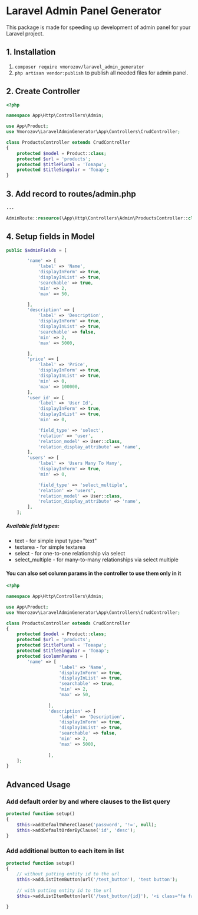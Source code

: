 # Laravel Admin Panel Generator
This package is made for speeding up development of admin panel for your Laravel project.
## 1. Installation
1. `composer require vmorozov/laravel_admin_generator`
1. `php artisan vendor:publish` to publish all needed files for admin panel.
## 2. Create Controller
```php
<?php

namespace App\Http\Controllers\Admin;

use App\Product;
use Vmorozov\LaravelAdminGenerator\App\Controllers\CrudController;

class ProductsController extends CrudController
{
    protected $model = Product::class;
    protected $url = 'products';
    protected $titlePlural = 'Товары';
    protected $titleSingular = 'Товар';    
}
```
## 3. Add record to routes/admin.php
```php
...

AdminRoute::resource(\App\Http\Controllers\Admin\ProductsController::class);
```

## 4. Setup fields in Model
```php
public $adminFields = [

        'name' => [
            'label' => 'Name',
            'displayInForm' => true,
            'displayInList' => true,
            'searchable' => true,
            'min' => 2,
            'max' => 50,

        ],
        'description' => [
            'label' => 'Description',
            'displayInForm' => true,
            'displayInList' => true,
            'searchable' => false,
            'min' => 2,
            'max' => 5000,

        ],
        'price' => [
            'label' => 'Price',
            'displayInForm' => true,
            'displayInList' => true,
            'min' => 0,
            'max' => 100000,
        ],
        'user_id' => [
            'label' => 'User Id',
            'displayInForm' => true,
            'displayInList' => true,
            'min' => 0,

            'field_type' => 'select',
            'relation' => 'user',
            'relation_model' => User::class,
            'relation_display_attribute' => 'name',
        ],
        'users' => [
            'label' => 'Users Many To Many',
            'displayInForm' => true,
            'min' => 0,

            'field_type' => 'select_multiple',
            'relation' => 'users',
            'relation_model' => User::class,
            'relation_display_attribute' => 'name',
        ],
    ];
```
##### Available field types:
* text - for simple input type="text"
* textarea - for simple textarea
* select - for one-to-one relationship via select
* select_multiple - for many-to-many relationships via select multiple

#### You can also set column params in the controller to use them only in it
```php
<?php

namespace App\Http\Controllers\Admin;

use App\Product;
use Vmorozov\LaravelAdminGenerator\App\Controllers\CrudController;

class ProductsController extends CrudController
{
    protected $model = Product::class;
    protected $url = 'products';
    protected $titlePlural = 'Товары';
    protected $titleSingular = 'Товар';
    protected $columnParams = [
        'name' => [
                    'label' => 'Name',
                    'displayInForm' => true,
                    'displayInList' => true,
                    'searchable' => true,
                    'min' => 2,
                    'max' => 50,
        
                ],
                'description' => [
                    'label' => 'Description',
                    'displayInForm' => true,
                    'displayInList' => true,
                    'searchable' => false,
                    'min' => 2,
                    'max' => 5000,
        
                ],
    ];
}
```
 

## Advanced Usage

### Add default order by and where clauses to the list query
```php
protected function setup()
{
    $this->addDefaultWhereClause('password', '!=', null);
    $this->addDefaultOrderByClause('id', 'desc');
}
```

### Add additional button to each item in list
```php
protected function setup()
{
    // without putting entity id to the url
    $this->addListItemButton(url('/test_button'), 'test button');
    
    // with putting entity id to the url
    $this->addListItemButton(url('/test_button/{id}'), '<i class="fa fa-check" aria-hidden="true"></i> test button', 'btn btn-success', ['target' => '_blank']);

}
```
